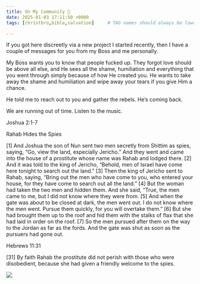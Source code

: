 ```yaml
---
title: On My Community 🌈
date: 2025-01-03 17:11:50 +0000
tags: [christbro,bible,salvation]     # TAG names should always be lowercase

---
```


If you got here discreetly via a new project I started recently, then I have a couple of messages for you from my Boss and me personally.

My Boss wants you to know that people fucked up. They forgot love should be above all else, and He sees all the shame, humiliation and everything that you went through simply because of how He created you. He wants to take away the shame and humiliation and wipe away your tears if you give Him a chance.

He told me to reach out to you and gather the rebels. He’s coming back.

We are running out of time. Listen to the music.

Joshua 2:1-7

Rahab Hides the Spies

[1] And Joshua the son of Nun sent two men secretly from Shittim as spies, saying, “Go, view the land, especially Jericho.” And they went and came into the house of a prostitute whose name was Rahab and lodged there. [2] And it was told to the king of Jericho, “Behold, men of Israel have come here tonight to search out the land.” [3] Then the king of Jericho sent to Rahab, saying, “Bring out the men who have come to you, who entered your house, for they have come to search out all the land.” [4] But the woman had taken the two men and hidden them. And she said, “True, the men came to me, but I did not know where they were from. [5] And when the gate was about to be closed at dark, the men went out. I do not know where the men went. Pursue them quickly, for you will overtake them.” [6] But she had brought them up to the roof and hid them with the stalks of flax that she had laid in order on the roof. [7] So the men pursued after them on the way to the Jordan as far as the fords. And the gate was shut as soon as the pursuers had gone out.

Hebrews 11:31

[31] By faith Rahab the prostitute did not perish with those who were disobedient, because she had given a friendly welcome to the spies.

![](/jUWtX9UFoaWJGOFn.jpeg)